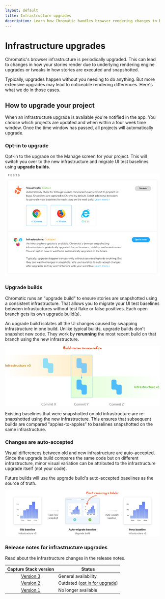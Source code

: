 ```yaml
---
layout: default
title: Infrastructure upgrades
description: Learn how Chromatic handles browser rendering changes to be minimally disruptive
---
```


# Infrastructure upgrades

Chromatic's browser infrastructure is periodically upgraded. This can lead to changes in how your stories render due to underlying rendering engine upgrades or tweaks in how stories are executed and snapshotted.

Typically, upgrades happen without you needing to do anything. But more extensive upgrades may lead to noticeable rendering differences. Here's what we do in those cases.

## How to upgrade your project

When an infrastructure upgrade is available you're notified in the app. You choose which projects are updated and when within a four week time window. Once the time window has passed, all projects will automatically upgrade.

### Opt-in to upgrade

Opt-in to the upgrade on the Manage screen for your project. This will switch you over to the new infrastructure and migrate UI test baselines using **upgrade builds**.

![Opt-in to infrastructure upgrade](img/managescreen-infrastructure-upgrade.png)

### Upgrade builds

Chromatic runs an "upgrade build" to ensure stories are snapshotted using a consistent infrastructure. That allows you to migrate your UI test baselines between infrastuctures without test flake or false positives. Each open branch gets its own upgrade build(s).

An upgrade build isolates all the UI changes caused by swapping infrastructure in one build. Unlike typical builds, upgrade builds don't snapshot new code. They work by **rerunning** the most recent build on that branch using the new infrastructure.

![Upgrade builds](img/infrastructure-upgrades-flow.png)

Existing baselines that were snapshotted on old infrastructure are re-snapshotted using the new infrastructure. This ensures that subsequent builds are compared "apples-to-apples" to baselines snapshotted on the same infrastructure.

### Changes are auto-accepted

Visual differences between old and new infrastructure are auto-accepted. Since the upgrade build compares the same code but on different infrastructure, minor visual variation can be attributed to the infrastructure upgrade itself (not your code).

Future builds will use the upgrade build's auto-accepted baselines as the source of truth.

![Auto-accept changes](img/infrastructure-upgrades-auto-accept.png)

### Release notes for infrastructure upgrades

Read about the infrastructure changes in the release notes.

|                Capture Stack version                | Status                                                                                                                             |
| :-------------------------------------------------: | ---------------------------------------------------------------------------------------------------------------------------------- |
| [Version 3](infrastructure-release-notes#version-3) | General availability                                                                                                               |
| [Version 2](infrastructure-release-notes#version-2) | Outdated ([opt in for upgrade](#opt-in-to-upgrade))                                                                                |
| [Version 1](infrastructure-release-notes#version-1) | No longer available                                                                                                                |
